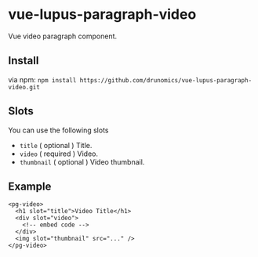 # vue-lupus-paragraph-video
Vue video paragraph component.

## Install

via npm:
`npm install https://github.com/drunomics/vue-lupus-paragraph-video.git`


## Slots
You can use the following slots

- `title` ( optional )
  Title.
- `video` ( required )
  Video.
- `thumbnail` ( optional )
  Video thumbnail.

## Example
```
<pg-video>
  <h1 slot="title">Video Title</h1>
  <div slot="video">
    <!-- embed code -->
  </div>
  <img slot="thumbnail" src="..." />
</pg-video>
```
